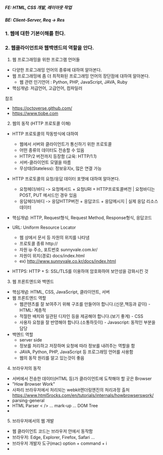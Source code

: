##### FE: HTML, CSS 개발, 레이아웃 작업
##### BE: Client-Server, Req -> Res

### 1. 웹에 대한 기본이해를 한다. 
### 2. 웹클라이언트와 웹백엔드의 역할을 안다.

1) 웹 프로그래밍을 위한 프로그램 언어들
- 다양한 프로그래밍 언어의 종류에 대하여 알아본다.
- 웹 프로그래밍에 좀 더 최적화된 프로그래밍 언어의 장단점에 대하여 알아본다.
  * 웹 관련 인기언어
    : Python, PHP, JavaScript, JAVA, Ruby
- 핵심개념: 저급언어, 고급언어, 컴파일러

참조
+ https://octoverse.github.com/
+ https://www.tiobe.com


2) 웹의 동작 (HTTP 프로토콜 이해)
- HTTP 프로토콜의 작동방식에 대하여
    * 웹에서 서버와 클라이언트가 통신하기 위한 프로토콜
    * 어떤 종류의 데이터도 전송할 수 있음
    * HTTP/2 버전까지 등장함 (교육: HTTP/1.1)
    * 서버-클라이언트 모델을 따름
    * 무상태(Stateless): 정보유지x, 많은 연결 가능
- HTTP 프로토콜의 요청/응답 데이터 포맷에 대하여 알아본다.
    * 요청헤더/바디 -> 요청메서드 + 요청URI + HTTP프로토콜버전 | 요청바디는 POST, PUT 메서드인 경우 있음
    * 응답헤더/바디 -> 응답HTTP버전 + 응답코드 + 응답메시지 | 실제 응답 리소스 데이터
- 핵심개념: HTTP, Request형식, Request Method, Response형식, 응답코드

- URL: Uniform Resource Locator
  - 웹 상에서 문서 등 자원의 위치를 나타냄
  - 프로토콜 종류            http://
  - 자원 ip 주소, 포트번호    sunnyvale.com.kr/
  - 자원이 위치(경로)        docs/index.html
  - ex) http://www.sunnyvale.co.kr/docs/index.html

- HTTPS: HTTP + S: SSL/TLS를 이용하여 암호화하여 보안성을 강화시킨 것


3) 웹 프론트앤드와 백엔드
- 핵심개념: HTML, CSS, JavaScript, 클라이언트, 서버
- 웹 프론트앤드 역할
  * 웹콘텐츠를 잘 보여주기 위해 구조를 만들어야 합니다.(신문,책등과 같이) - HTML: 계층적
  * 적절한 배치와 일관된 디자인 등을 제공해야 합니다.(보기 좋게) - CSS
  * 사용자 요청을 잘 반영해야 합니다.(소통하듯이) - Javascript: 동적인 부분을 담당
- 백엔드 역할
  * server side
  * 정보를 처리하고 저장하며 요청에 따라 정보를 내려주는 역할을 함
  * JAVA, Python, PHP, JavaScript 등 프로그래밍 언어를 사용함
  * 웹의 동작 원리를 알고 있는것이 좋음

4) 브라우저의 동작
- 서버에서 전송한 데이터(HTML 등)가 클라이언트에 도착해야 할 곳은 Browser
- "How Browser Work"
- 사파리 브라우저에서 처리되는 webkit렌더링엔진의 처리과정
출처 https://www.html5rocks.com/en/tutorials/internals/howbrowserswork/
- parsing-general
- HTML Parser < /> ... mark-up ... DOM Tree
- 

5) 브라우저에서의 웹 개발
- 웹 클라이언트 코드는 브라우저 안에서 동작함
- 브라우저: Edge, Explorer, Firefox, Safari ...
- 브라우저 개발자 도구(mac) option + command + i
- <script /> : JavaScript code
- <meta /> : 문서에 대한 설명
- <style /> : CSS code
  - HTML안에 JavaScript, CSS 코드가 예상치 못한 곳에 위치할 수 있음
- <head> html 문서에 대한 추가적인 설명, 자세한 문서에 대한 정보, 눈에 보이는 것을 정의하는 것은 아님
- <tag class="title"> 안녕하세요</tag> - html은 tag 를 사용해서 표현함

* HTML 코드 - jsbin.com / 회원가입 후 사용 권장
~~~
<!doctype html>
<html>
  <head>
    <meta charset="utf-8">
    <meta name="viewport" content="width=device-width, initial-scale=1">
    <title>저를소개해요</title>
    <link rel="stylesheet" href="css/style.css">
    <script src="js/start.js"></script>
  </head>
  <body>
    <h1>안녕하세요</h1>
    <div>코드스쿼드 크롱이라고 합니다</div>
    <script src="js/library.js"></script>
    <script src="js/main.js"></script>
  </body>
</html>
~~~
***
 
#### JavaScript 코드는 body 태그 닫히기 전에 위치하는 것이 렌더링을 방해하지 않아도 좋고, css코드는 head 안에 위치해서 렌더링 처리 시에 브라우저가 더 빨리 참고할 수 있게 하는 것이 좋습니다.


6) 웹서버
- 웹브라우저의 요청을 받아 HTML 문서나 오브젝트를 반환하나느 웹서버에 대하여 알아봄
- 핵심개념: Apache, Nginx, HTTP, Client, Server
- 웹서버는 보통 '소프트웨어'를 말하지만, 웹서버 소프트웨어가 통작하는 '컴퓨터'를 말한다.
- 가장 중요한 기능은 Client가 요청하는 HTML 문서나 각종 리소스를 전달하는 것
- 웹브라우저나 웹크롤러가 요청하는 리소스는 컴퓨터에 저장되어 있는 정적인 데이터이거나 동적인 결과가 될 수 있다.
- 웹크롤러: 네이버나 구글같은 검색사이트에서 다른 웹사이트 정보를 읽어갈 때 사용하는 소프트웨어
- 웹브라우저 -> 웹페이지 요청 -> 웹서버 -> 웹페이지 응답 -> 웹브라우저

7) WAS
- 핵심개념: Web Application Server, Apache Tomcat
- DBMS 가 클라이언트와 직접 연결되어 동작하는것의 문제점 -> 미들웨어 등장
- 클라이언트 DBMS 사이에 또 다른 서버를 두는 방식
- 클라이언트는 요청만 중앙서버에 보내고(미들웨어), 중앙서버에서 대부분의 로직 수행
- 그 결과를 클라이언트에 전달함
 * WAS
   - 일종의 미들웨어로 웹클라이언트의 요청 중 웹 애플리케이션이 동작하도록 지원하는 목적
   - 1. 프로그램 실행 환경과 데이터베이서 접속기능 제공
   - 2. 여러개의 트랜잭션을 관리함: 트랜잭션은 논리적인 작업단위를 의미함
   - 3. 업무를 처리하는 비지니스 로직을 수행함
   - 기본적으로 웹서버의 기능도 제공함: WAS만 설치해도 웹서버를 내장하고 있어 동작함
   - 그렇지만 현업에서는 웹서버와 WAS를 함께 구성함: 규모가 커질수록 장애 극복 기능(failover) 을 위해 분리함
   - 이미지출처: http://round1tko.tistory.com/64
 ![image](https://user-images.githubusercontent.com/87292447/152462324-bcdf1c00-d32e-49cd-a730-1087db57bcf0.png)
   - 요즘은 WAS에서 충분히 웹서버 역할을 수행함
   - 그럼에도 불구하고 같이 구성하면 좋은점은 웹서버는 비교적 WAS에 비해 간단함
   - 대용량 web app인 경우 서버의 수가 여러대일 수 있음 : 장애극복
 
 
